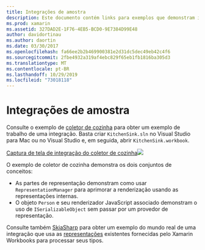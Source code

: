 ```yaml
---
title: Integrações de amostra
description: Este documento contém links para exemplos que demonstram integrações de Xamarin Workbooks. Exemplos vinculados funcionam com renderização de representação e SkiaSharp.
ms.prod: xamarin
ms.assetid: 327DAD2E-1F76-4EB5-BCD0-9E7384D99E48
author: davidortinau
ms.author: daortin
ms.date: 03/30/2017
ms.openlocfilehash: fa66ee2b2b469900381e2d31dc5dec49eb42c4f6
ms.sourcegitcommit: 2fbe4932a319af4ebc829f65eb1fb1816ba305d3
ms.translationtype: MT
ms.contentlocale: pt-BR
ms.lasthandoff: 10/29/2019
ms.locfileid: "73018118"
---
```

# <a name="sample-integrations"></a>Integrações de amostra

Consulte o exemplo de [coletor de cozinha][KitchenSink] para obter um exemplo de trabalho de uma integração. Basta criar `KitchenSink.sln` no Visual Studio para Mac ou no Visual Studio e, em seguida, abrir `KitchenSink.workbook`.

[Captura de tela de integração do coletor de cozinha![](samples-images/kitchensinkintegrationscreenshot.png)](samples-images/kitchensinkintegrationscreenshot.png#lightbox)

O exemplo de coletor de cozinha demonstra os dois conjuntos de conceitos:

* As partes de representação demonstram como usar `RepresentationManager` para aprimorar a renderização usando as representações internas.
* O objeto `Person` e seu renderizador JavaScript associado demonstram o uso de `ISerializableObject` sem passar por um provedor de representação.

Consulte também [SkiaSharp][skiasharp] para obter um exemplo do mundo real de uma integração que usa as [representações](~/tools/workbooks/sdk/representations.md) existentes fornecidas pelo Xamarin Workbooks para processar seus tipos.

[KitchenSink]: https://github.com/xamarin/Workbooks/tree/master/SDK/Samples/KitchenSink
[skiasharp]: https://github.com/mono/SkiaSharp/tree/master/source/SkiaSharp.Workbooks

